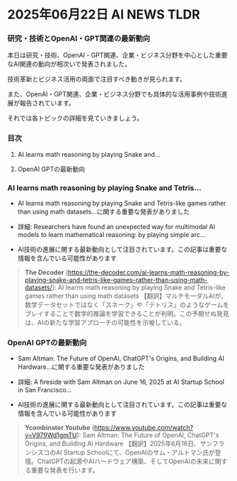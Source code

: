 # 2025年06月22日 AI NEWS TLDR

### 研究・技術とOpenAI・GPT関連の最新動向

本日は研究・技術、OpenAI・GPT関連、企業・ビジネス分野を中心とした重要なAI関連の動向が相次いで発表されました。

技術革新とビジネス活用の両面で注目すべき動きが見られます。

また、OpenAI・GPT関連、企業・ビジネス分野でも具体的な活用事例や技術進展が報告されています。

それでは各トピックの詳細を見ていきましょう。

### 目次

1. AI learns math reasoning by playing Snake and…

2. OpenAI GPTの最新動向

### AI learns math reasoning by playing Snake and Tetris...

- AI learns math reasoning by playing Snake and Tetris-like games rather than using math datasets...に関する重要な発表がありました

- 詳細: Researchers have found an unexpected way for multimodal AI models to learn mathematical reasoning: by playing simple arc...

- AI技術の進展に関する最新動向として注目されています。この記事は重要な情報を含んでいる可能性があります

> **The Decoder** (https://the-decoder.com/ai-learns-math-reasoning-by-playing-snake-and-tetris-like-games-rather-than-using-math-datasets/): AI learns math reasoning by playing Snake and Tetris-like games rather than using math datasets
> 【翻訳】マルチモーダルAIが、数学データセットではなく「スネーク」や「テトリス」のようなゲームをプレイすることで数学的推論を学習できることが判明。この予期せぬ発見は、AIの新たな学習アプローチの可能性を示唆している。

### OpenAI GPTの最新動向

- Sam Altman: The Future of OpenAI, ChatGPT's Origins, and Building AI Hardware...に関する重要な発表がありました

- 詳細: A fireside with Sam Altman on June 16, 2025 at AI Startup School in San Francisco...

- AI技術の進展に関する最新動向として注目されています。この記事は重要な情報を含んでいる可能性があります

> **Ycombinator Youtube** (https://www.youtube.com/watch?v=V979Wd1gmTU): Sam Altman: The Future of OpenAI, ChatGPT's Origins, and Building AI Hardware
> 【翻訳】2025年6月16日、サンフランシスコのAI Startup Schoolにて、OpenAIのサム・アルトマン氏が登壇。ChatGPTの起源やAIハードウェア構築、そしてOpenAIの未来に関する重要な発表を行います。

